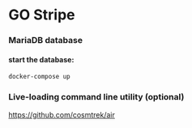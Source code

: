 # GO Stripe


### MariaDB database

#### start the database:
```
docker-compose up
```

### Live-loading command line utility (optional)

https://github.com/cosmtrek/air